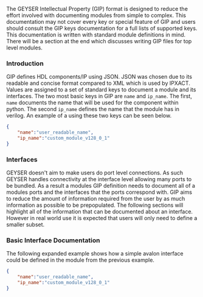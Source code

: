 The GEYSER Intellectual Property (GIP) format is designed to reduce the effort involved with documenting modules from simple to complex. This documentation may not cover every key or special feature of GIP and users should consult the GIP keys documentation for a full lists of supported keys. This documentation is written with standard module definitions in mind. There will be a section at the end which discusses writing GIP files for top level modules.

### Introduction
GIP defines HDL components/IP using JSON. JSON was chosen due to its readable and concise format compared to XML which is used by IPXACT. Values are assigned to a set of standard keys to document a module and its interfaces. The two most basic keys in GIP are `name` and `ip_name`. The first, `name` documents the name that will be used for the component within python. The second `ip_name` defines the name that the module has in verilog. An example of a using these two keys can be seen below.

```json
{
    "name":"user_readable_name",
    "ip_name":"custom_module_v128_0_1"
}
```

### Interfaces
GEYSER doesn't aim to make users do port level connections. As such GEYSER handles connectivity at the interface level allowing many ports to be bundled. As a result a modules GIP definition needs to document all of a modules ports and the interfaces that the ports correspond with. GIP aims to reduce the amount of information required from the user by  as much information as possible to be prepopulated. The following sections will highlight all of the information that can be documented about an interface. However in real world use it is expected that users will only need to define a smaller subset.

### Basic Interface Documentation
The following expanded example shows how a simple avalon interface could be defined in the module from the previous example.
```json
{
    "name":"user_readable_name",
    "ip_name":"custom_module_v128_0_1"
}
```
